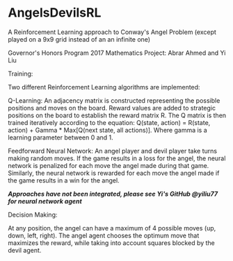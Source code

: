 # AngelsDevilsRL
A Reinforcement Learning approach to Conway's Angel Problem (except played on a 9x9 grid instead of an an infinite one)

Governor's Honors Program 2017 Mathematics Project: Abrar Ahmed and Yi Liu

Training:

Two different Reinforcement Learning algorithms are implemented:

  Q-Learning: An adjacency matrix is constructed representing the possible positions and moves on the board. Reward values are added to strategic positions on the board to establish the reward matrix R. The Q matrix is then trained iteratively according to the equation: Q(state, action) = R(state, action) + Gamma * Max[Q(next state, all actions)]. Where gamma is a learning parameter between 0 and 1.

  Feedforward Neural Network: An angel player and devil player take turns making random moves. If the game results in a loss for the angel, the neural network is penalized for each move the angel made during that game. Similarly, the neural network is rewarded for each move the angel made if the game results in a win for the angel.

***Approaches have not been integrated, please see Yi's GitHub @yiliu77 for neural network agent***


Decision Making:

  At any position, the angel can have a maximum of 4 possible moves (up, down, left, right). The angel agent chooses the optimum move that maximizes the reward, while taking into account squares blocked by the devil agent.
